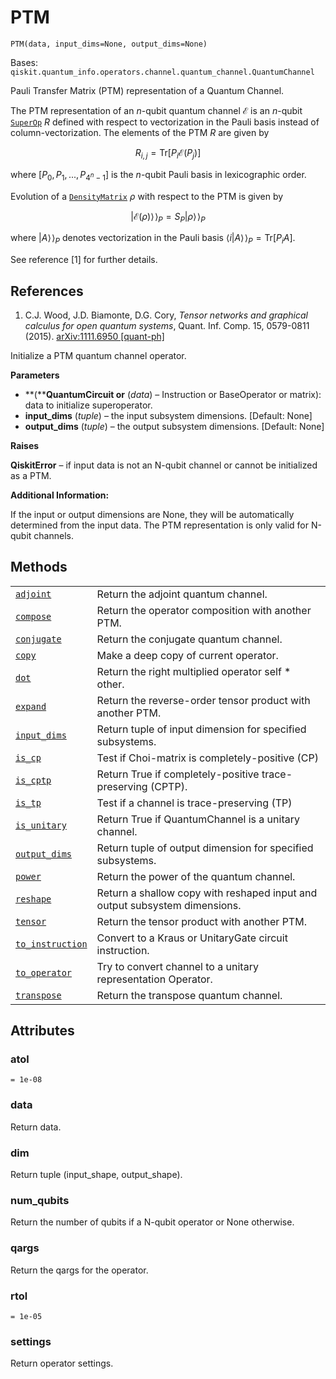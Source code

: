 # PTM

<span id="undefined" />

`PTM(data, input_dims=None, output_dims=None)`

Bases: `qiskit.quantum_info.operators.channel.quantum_channel.QuantumChannel`

Pauli Transfer Matrix (PTM) representation of a Quantum Channel.

The PTM representation of an $n$-qubit quantum channel $\mathcal{E}$ is an $n$-qubit [`SuperOp`](qiskit.quantum_info.SuperOp#qiskit.quantum_info.SuperOp "qiskit.quantum_info.SuperOp") $R$ defined with respect to vectorization in the Pauli basis instead of column-vectorization. The elements of the PTM $R$ are given by

$$
R_{i,j} = \mbox{Tr}\left[P_i \mathcal{E}(P_j) \right]
$$

where $[P_0, P_1, ..., P_{4^{n}-1}]$ is the $n$-qubit Pauli basis in lexicographic order.

Evolution of a [`DensityMatrix`](qiskit.quantum_info.DensityMatrix#qiskit.quantum_info.DensityMatrix "qiskit.quantum_info.DensityMatrix") $\rho$ with respect to the PTM is given by

$$
|\mathcal{E}(\rho)\rangle\!\rangle_P = S_P |\rho\rangle\!\rangle_P
$$

where $|A\rangle\!\rangle_P$ denotes vectorization in the Pauli basis $\langle i | A\rangle\!\rangle_P = \mbox{Tr}[P_i A]$.

See reference \[1] for further details.

## References

1.  C.J. Wood, J.D. Biamonte, D.G. Cory, *Tensor networks and graphical calculus for open quantum systems*, Quant. Inf. Comp. 15, 0579-0811 (2015). [arXiv:1111.6950 \[quant-ph\]](https://arxiv.org/abs/1111.6950)

Initialize a PTM quantum channel operator.

**Parameters**

*   \*\*(\*\***QuantumCircuit or** (*data*) – Instruction or BaseOperator or matrix): data to initialize superoperator.
*   **input\_dims** (*tuple*) – the input subsystem dimensions. \[Default: None]
*   **output\_dims** (*tuple*) – the output subsystem dimensions. \[Default: None]

**Raises**

**QiskitError** – if input data is not an N-qubit channel or cannot be initialized as a PTM.

**Additional Information:**

If the input or output dimensions are None, they will be automatically determined from the input data. The PTM representation is only valid for N-qubit channels.

## Methods

|                                                                                                                                            |                                                                            |
| ------------------------------------------------------------------------------------------------------------------------------------------ | -------------------------------------------------------------------------- |
| [`adjoint`](qiskit.quantum_info.PTM.adjoint#qiskit.quantum_info.PTM.adjoint "qiskit.quantum_info.PTM.adjoint")                             | Return the adjoint quantum channel.                                        |
| [`compose`](qiskit.quantum_info.PTM.compose#qiskit.quantum_info.PTM.compose "qiskit.quantum_info.PTM.compose")                             | Return the operator composition with another PTM.                          |
| [`conjugate`](qiskit.quantum_info.PTM.conjugate#qiskit.quantum_info.PTM.conjugate "qiskit.quantum_info.PTM.conjugate")                     | Return the conjugate quantum channel.                                      |
| [`copy`](qiskit.quantum_info.PTM.copy#qiskit.quantum_info.PTM.copy "qiskit.quantum_info.PTM.copy")                                         | Make a deep copy of current operator.                                      |
| [`dot`](qiskit.quantum_info.PTM.dot#qiskit.quantum_info.PTM.dot "qiskit.quantum_info.PTM.dot")                                             | Return the right multiplied operator self \* other.                        |
| [`expand`](qiskit.quantum_info.PTM.expand#qiskit.quantum_info.PTM.expand "qiskit.quantum_info.PTM.expand")                                 | Return the reverse-order tensor product with another PTM.                  |
| [`input_dims`](qiskit.quantum_info.PTM.input_dims#qiskit.quantum_info.PTM.input_dims "qiskit.quantum_info.PTM.input_dims")                 | Return tuple of input dimension for specified subsystems.                  |
| [`is_cp`](qiskit.quantum_info.PTM.is_cp#qiskit.quantum_info.PTM.is_cp "qiskit.quantum_info.PTM.is_cp")                                     | Test if Choi-matrix is completely-positive (CP)                            |
| [`is_cptp`](qiskit.quantum_info.PTM.is_cptp#qiskit.quantum_info.PTM.is_cptp "qiskit.quantum_info.PTM.is_cptp")                             | Return True if completely-positive trace-preserving (CPTP).                |
| [`is_tp`](qiskit.quantum_info.PTM.is_tp#qiskit.quantum_info.PTM.is_tp "qiskit.quantum_info.PTM.is_tp")                                     | Test if a channel is trace-preserving (TP)                                 |
| [`is_unitary`](qiskit.quantum_info.PTM.is_unitary#qiskit.quantum_info.PTM.is_unitary "qiskit.quantum_info.PTM.is_unitary")                 | Return True if QuantumChannel is a unitary channel.                        |
| [`output_dims`](qiskit.quantum_info.PTM.output_dims#qiskit.quantum_info.PTM.output_dims "qiskit.quantum_info.PTM.output_dims")             | Return tuple of output dimension for specified subsystems.                 |
| [`power`](qiskit.quantum_info.PTM.power#qiskit.quantum_info.PTM.power "qiskit.quantum_info.PTM.power")                                     | Return the power of the quantum channel.                                   |
| [`reshape`](qiskit.quantum_info.PTM.reshape#qiskit.quantum_info.PTM.reshape "qiskit.quantum_info.PTM.reshape")                             | Return a shallow copy with reshaped input and output subsystem dimensions. |
| [`tensor`](qiskit.quantum_info.PTM.tensor#qiskit.quantum_info.PTM.tensor "qiskit.quantum_info.PTM.tensor")                                 | Return the tensor product with another PTM.                                |
| [`to_instruction`](qiskit.quantum_info.PTM.to_instruction#qiskit.quantum_info.PTM.to_instruction "qiskit.quantum_info.PTM.to_instruction") | Convert to a Kraus or UnitaryGate circuit instruction.                     |
| [`to_operator`](qiskit.quantum_info.PTM.to_operator#qiskit.quantum_info.PTM.to_operator "qiskit.quantum_info.PTM.to_operator")             | Try to convert channel to a unitary representation Operator.               |
| [`transpose`](qiskit.quantum_info.PTM.transpose#qiskit.quantum_info.PTM.transpose "qiskit.quantum_info.PTM.transpose")                     | Return the transpose quantum channel.                                      |

## Attributes

<span id="undefined" />

### atol

`= 1e-08`

<span id="undefined" />

### data

Return data.

<span id="undefined" />

### dim

Return tuple (input\_shape, output\_shape).

<span id="undefined" />

### num\_qubits

Return the number of qubits if a N-qubit operator or None otherwise.

<span id="undefined" />

### qargs

Return the qargs for the operator.

<span id="undefined" />

### rtol

`= 1e-05`

<span id="undefined" />

### settings

Return operator settings.

